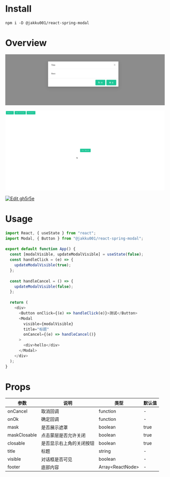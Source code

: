 # Install

```
npm i -D @jakku001/react-spring-modal
```

# Overview

![overview](./info/img/overview.png)

![operategif](./info/img/operate.gif)

<a href="https://codesandbox.io/s/quirky-rgb-gh5r5e?fontsize=14&hidenavigation=1&theme=dark" target="_blank">
  <img alt="Edit gh5r5e" src="https://codesandbox.io/static/img/play-codesandbox.svg">
</a>

# Usage

```js
import React, { useState } from "react";
import Modal, { Button } from "@jakku001/react-spring-modal";

export default function App() {
  const [modalVisible, updateModalVisible] = useState(false);
  const handleClick = (e) => {
    updateModalVisible(true);
  };

  const handleCancel = () => {
    updateModalVisible(false);
  };

  return (
    <div>
      <Button onClick={(e) => handleClick(e)}>测试</Button>
      <Modal
        visible={modalVisible}
        title="标题"
        onCancel={(e) => handleCancel()}
      >
        <div>hello</div>
      </Modal>
    </div>
  );
}
```

# Props

|参数|说明|类型|默认值|
|--|--|--|--|
|onCancel|取消回调|function|-|
|onOk|确定回调|function|-|
|mask|是否展示遮罩|boolean|true|
|maskClosable|点击蒙层是否允许关闭|boolean|true|
|closable|是否显示右上角的关闭按钮|boolean|true|
|title|标题|string|-|
|visible|对话框是否可见|boolean|-|
|footer|底部内容|Array\<ReactNode\>|-|

